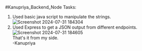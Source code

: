 #Kanupriya_Backend_Node
Tasks:
1. Used basic java script to manipulate the strings.
 ![Screenshot 2024-07-31 184304](https://github.com/user-attachments/assets/592d3012-5015-4905-8a75-06c79f0c05b8)
2. Used Express to get a JSON output from different endpoints.\
![Screenshot 2024-07-31 184605](https://github.com/user-attachments/assets/ad543a6b-61ef-4b82-af7c-423a2c43bb2f)\
That's it from my side.\
-Kanupriya
